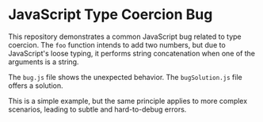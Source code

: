 # JavaScript Type Coercion Bug

This repository demonstrates a common JavaScript bug related to type coercion.  The `foo` function intends to add two numbers, but due to JavaScript's loose typing, it performs string concatenation when one of the arguments is a string.

The `bug.js` file shows the unexpected behavior. The `bugSolution.js` file offers a solution.

This is a simple example, but the same principle applies to more complex scenarios, leading to subtle and hard-to-debug errors.